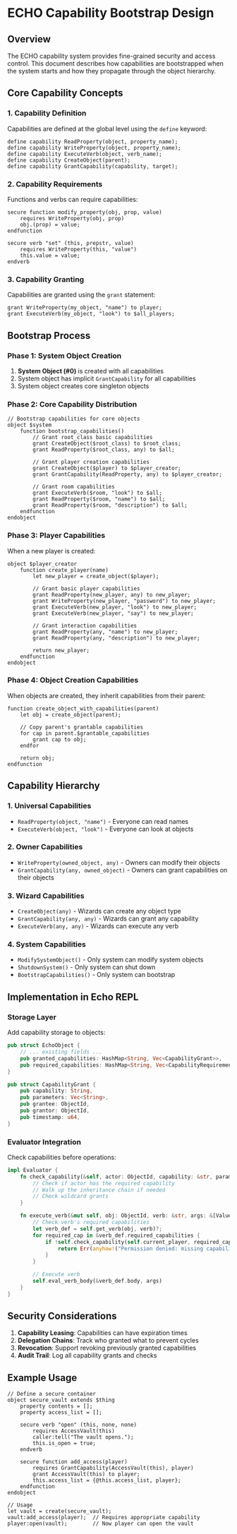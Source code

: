 # ECHO Capability Bootstrap Design

## Overview

The ECHO capability system provides fine-grained security and access control.
This document describes how capabilities are bootstrapped when the system starts
and how they propagate through the object hierarchy.

## Core Capability Concepts

### 1. Capability Definition

Capabilities are defined at the global level using the `define` keyword:

```echo
define capability ReadProperty(object, property_name);
define capability WriteProperty(object, property_name);
define capability ExecuteVerb(object, verb_name);
define capability CreateObject(parent);
define capability GrantCapability(capability, target);
```

### 2. Capability Requirements

Functions and verbs can require capabilities:

```echo
secure function modify_property(obj, prop, value)
    requires WriteProperty(obj, prop)
    obj.(prop) = value;
endfunction

secure verb "set" (this, prepstr, value)
    requires WriteProperty(this, "value")
    this.value = value;
endverb
```

### 3. Capability Granting

Capabilities are granted using the `grant` statement:

```echo
grant WriteProperty(my_object, "name") to player;
grant ExecuteVerb(my_object, "look") to $all_players;
```

## Bootstrap Process

### Phase 1: System Object Creation

1. **System Object (#0)** is created with all capabilities
2. System object has implicit `GrantCapability` for all capabilities
3. System object creates core singleton objects

### Phase 2: Core Capability Distribution

```echo
// Bootstrap capabilities for core objects
object $system
    function bootstrap_capabilities()
        // Grant root_class basic capabilities
        grant CreateObject($root_class) to $root_class;
        grant ReadProperty($root_class, any) to $all;

        // Grant player creation capabilities
        grant CreateObject($player) to $player_creator;
        grant GrantCapability(ReadProperty, any) to $player_creator;

        // Grant room capabilities
        grant ExecuteVerb($room, "look") to $all;
        grant ReadProperty($room, "name") to $all;
        grant ReadProperty($room, "description") to $all;
    endfunction
endobject
```

### Phase 3: Player Capabilities

When a new player is created:

```echo
object $player_creator
    function create_player(name)
        let new_player = create_object($player);

        // Grant basic player capabilities
        grant ReadProperty(new_player, any) to new_player;
        grant WriteProperty(new_player, "password") to new_player;
        grant ExecuteVerb(new_player, "look") to new_player;
        grant ExecuteVerb(new_player, "say") to new_player;

        // Grant interaction capabilities
        grant ReadProperty(any, "name") to new_player;
        grant ReadProperty(any, "description") to new_player;

        return new_player;
    endfunction
endobject
```

### Phase 4: Object Creation Capabilities

When objects are created, they inherit capabilities from their parent:

```echo
function create_object_with_capabilities(parent)
    let obj = create_object(parent);

    // Copy parent's grantable capabilities
    for cap in parent.$grantable_capabilities
        grant cap to obj;
    endfor

    return obj;
endfunction
```

## Capability Hierarchy

### 1. Universal Capabilities

- `ReadProperty(object, "name")` - Everyone can read names
- `ExecuteVerb(object, "look")` - Everyone can look at objects

### 2. Owner Capabilities

- `WriteProperty(owned_object, any)` - Owners can modify their objects
- `GrantCapability(any, owned_object)` - Owners can grant capabilities on their
  objects

### 3. Wizard Capabilities

- `CreateObject(any)` - Wizards can create any object type
- `GrantCapability(any, any)` - Wizards can grant any capability
- `ExecuteVerb(any, any)` - Wizards can execute any verb

### 4. System Capabilities

- `ModifySystemObject()` - Only system can modify system objects
- `ShutdownSystem()` - Only system can shut down
- `BootstrapCapabilities()` - Only system can bootstrap

## Implementation in Echo REPL

### Storage Layer

Add capability storage to objects:

```rust
pub struct EchoObject {
    // ... existing fields ...
    pub granted_capabilities: HashMap<String, Vec<CapabilityGrant>>,
    pub required_capabilities: HashMap<String, Vec<CapabilityRequirement>>,
}

pub struct CapabilityGrant {
    pub capability: String,
    pub parameters: Vec<String>,
    pub grantee: ObjectId,
    pub grantor: ObjectId,
    pub timestamp: u64,
}
```

### Evaluator Integration

Check capabilities before operations:

```rust
impl Evaluator {
    fn check_capability(&self, actor: ObjectId, capability: &str, params: &[Value]) -> Result<bool> {
        // Check if actor has the required capability
        // Walk up the inheritance chain if needed
        // Check wildcard grants
    }

    fn execute_verb(&mut self, obj: ObjectId, verb: &str, args: &[Value]) -> Result<Value> {
        // Check verb's required capabilities
        let verb_def = self.get_verb(obj, verb)?;
        for required_cap in &verb_def.required_capabilities {
            if !self.check_capability(self.current_player, required_cap, args)? {
                return Err(anyhow!("Permission denied: missing capability {}", required_cap));
            }
        }

        // Execute verb
        self.eval_verb_body(&verb_def.body, args)
    }
}
```

## Security Considerations

1. **Capability Leasing**: Capabilities can have expiration times
2. **Delegation Chains**: Track who granted what to prevent cycles
3. **Revocation**: Support revoking previously granted capabilities
4. **Audit Trail**: Log all capability grants and checks

## Example Usage

```echo
// Define a secure container
object secure_vault extends $thing
    property contents = [];
    property access_list = [];

    secure verb "open" (this, none, none)
        requires AccessVault(this)
        caller:tell("The vault opens.");
        this.is_open = true;
    endverb

    secure function add_access(player)
        requires GrantCapability(AccessVault(this), player)
        grant AccessVault(this) to player;
        this.access_list = {@this.access_list, player};
    endfunction
endobject

// Usage
let vault = create(secure_vault);
vault:add_access(player);  // Requires appropriate capability
player:open(vault);        // Now player can open the vault
```
